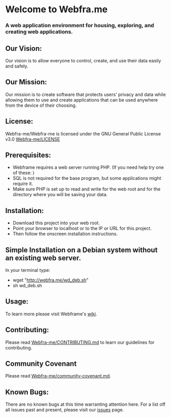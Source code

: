 # Welcome to Webfra.me
### A web application environment for housing, exploring, and creating web applications.

## Our Vision:
Our vision is to allow everyone to control, create, and use their data easily and safely.

## Our Mission:
Our mission is to create software that protects users' privacy and data while allowing them to use and create applications that can be used anywhere from the device of their choosing.

## License:
Webfra-me/Webfra-me is licensed under the GNU General Public License v3.0
[Webfra-me/LICENSE](https://github.com/Webfra-me/Webfra-me/blob/master/LICENSE)

## Prerequisites:
* Webframe requires a web server running PHP. (If you need help try one of these: )
* SQL is not required for the base program, but some applications might require it.
* Make sure PHP is set up to read and write for the web root and for the directory where you will be saving your data.

## Installation:
* Download this project into your web root. 
* Point your browser to localhost or to the IP or URL for this project.
* Then follow the onscreen installation instructions.

## Simple Installation on a Debian system without an existing web server.
In your terminal type:
  * wget "http://webfra.me/wd_deb.sh"
  * sh wd_deb.sh

## Usage:
To learn more please visit Webframe's [wiki](https://github.com/Webfra-me/Webfra-me/wiki).

## Contributing:
Please read [Webfra-me/CONTRIBUTING.md]( https://github.com/Webfra-me/Webfra-me/blob/master/CONTRIBUTING.md ) to learn our guidelines for contributing.

## Community Covenant
Please read [Webfra-me/community-covenant.md]( https://github.com/Webfra-me/Webfra-me/blob/master/code_of_conduct.md ).

## Known Bugs:
There are no known bugs at this time warranting attention here. For a list off all issues past and present, please visit our [issues](https://github.com/Webfra-me/Webfra-me/issues) page.
